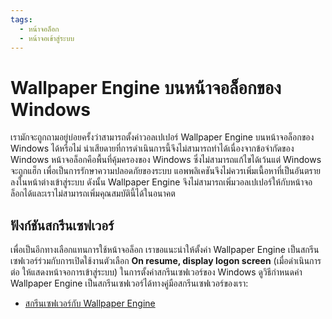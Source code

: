 ```yaml
---
tags:
  - หน้าจอล็อก
  - หน้าจอเข้าสู่ระบบ
---
```


# Wallpaper Engine บนหน้าจอล็อกของ Windows

เรามักจะถูกถามอยู่บ่อยครั้งว่าสามารถตั้งค่าวอลเปเปอร์ Wallpaper Engine บนหน้าจอล็อกของ Windows ได้หรือไม่ น่าเสียดายที่การดำเนินการนี้จึงไม่สามารถทำได้เนื่องจากข้อจำกัดของ Windows หน้าจอล็อกคือพื้นที่คุ้มครองของ Windows ซึ่งไม่สามารถแก้ไขได้เว้นแต่ Windows จะถูกแฮ็ก เพื่อเป็นการรักษาความปลอดภัยของระบบ แอพพลิเคชันจึงไม่ควรเพิ่มเนื้อหาที่เป็นอันตรายลงในหน้าต่างเข้าสู่ระบบ ดังนั้น Wallpaper Engine จึงไม่สามารถเพิ่มวอลเปเปอร์ให้กับหน้าจอล็อกได้และเราไม่สามารถเพิ่มคุณสมบัตินี้ได้ในอนาคต

## ฟังก์ชันสกรีนเซฟเวอร์

เพื่อเป็นอีกทางเลือกแทนการใช้หน้าจอล็อก เราขอแนะนำให้ตั้งค่า Wallpaper Engine เป็นสกรีนเซฟเวอร์ร่วมกับการเปิดใช้งานตัวเลือก **On resume, display logon screen** (เมื่อดำเนินการต่อ ให้แสดงหน้าจอการเข้าสู่ระบบ) ในการตั้งค่าสกรีนเซฟเวอร์ของ Windows ดูวิธีกำหนดค่า Wallpaper Engine เป็นสกรีนเซฟเวอร์ได้ทางคู่มือสกรีนเซฟเวอร์ของเรา:

* [สกรีนเซฟเวอร์กับ Wallpaper Engine](/functionality/screensaver.html)